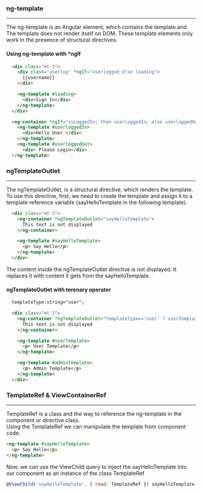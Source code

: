 
### ng-template
---------------
The ng-template is an Angular element, which contains the template.and The template does not render itself on DOM.
These template elements only work in the presence of structural directives.

#### Using ng-template with *ngIf
```html
  <div class="mt-3">
    <div class="userlog" *ngIf="userlogged else loading">
      {{username}}
    </div>

    <ng-template #loading>
      <div>Sign In</div>
    </ng-template>
  </div>
```

```html
  <ng-container *ngIf="isLoggedIn; then userloggedIn; else userloggedOut"></ng-container>
    <ng-template #userloggedIn>
      <div>Hello User </div>
    </ng-template>
    <ng-template #userloggedOut>
      <div> Please Login</div>
  </ng-template>
```

### ngTemplateOutlet
-------------------
The ngTemplateOutlet, is a structural directive, which renders the template.                      
To use this directive, first, we need to create the template and assign it to a template reference variable (sayHelloTemplate in the following template).  
```html
  <div class="mt-3">
    <ng-container *ngTemplateOutlet="sayHelloTemplate">
      This text is not displayed
    </ng-container>

    <ng-template #sayHelloTemplate>
      <p> Say Hello</p>
    </ng-template>
  </div>
```
The content inside the ngTemplateOutlet directive is not displayed. It replaces it with content it gets from the sayHelloTemplate.

#### ngTemplateOutlet with terenary operater

```html
  templateType:string="user";

  <div class="mt-3">
    <ng-container *ngTemplateOutlet="templateType=='user' ? userTemplate: adminTemplate">
      This text is not displayed
    </ng-container>

    <ng-template #userTemplate>
      <p> User Template</p>
    </ng-template>

    <ng-template #adminTemplate>
      <p> Admin Template</p>
    </ng-template>
  </div>
```

### TemplateRef & ViewContainerRef
-----------------------------------
TemplateRef is a class and the way to reference the ng-template in the component or directive class.              
Using the TemplateRef we can manipulate the template from component code.

```html
<ng-template #sayHelloTemplate>
  <p> Say Hello</p>
</ng-template>
```

Now, we can use the ViewChild query to inject the sayHelloTemplate into our component as an instance of the class TemplateRef
```javascript
@ViewChild('sayHelloTemplate', { read: TemplateRef }) sayHelloTemplate:TemplateRef<any>
```

